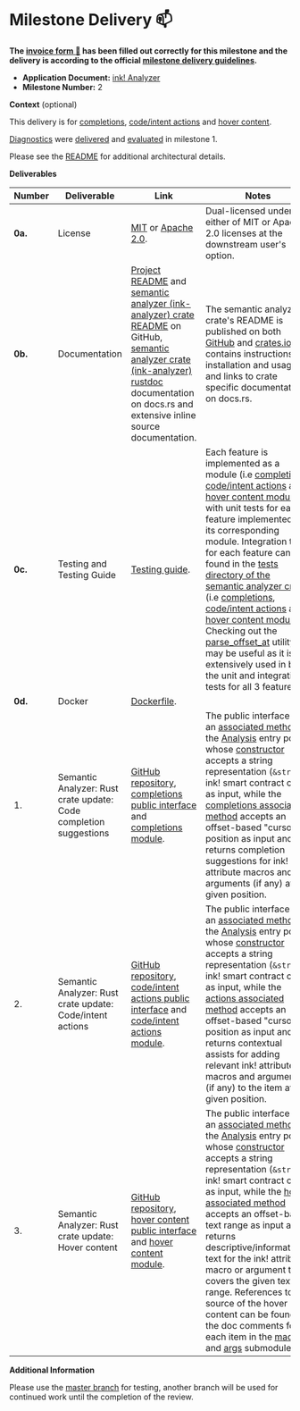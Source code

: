 # Milestone Delivery :mailbox:

**The [invoice form :pencil:](https://docs.google.com/forms/d/e/1FAIpQLSfmNYaoCgrxyhzgoKQ0ynQvnNRoTmgApz9NrMp-hd8mhIiO0A/viewform) has been filled out correctly for this milestone and the delivery is according to the official [milestone delivery guidelines](https://github.com/w3f/Grants-Program/blob/master/docs/Support%20Docs/milestone-deliverables-guidelines.md).**

- **Application Document:** [ink! Analyzer](https://github.com/w3f/Grants-Program/blob/master/applications/ink-analyzer.md)
- **Milestone Number:** 2

**Context** (optional)

This delivery is for [completions](https://github.com/ink-analyzer/ink-analyzer/tree/master/crates/analyzer/src/analysis/completions.rs), [code/intent actions](https://github.com/ink-analyzer/ink-analyzer/tree/master/crates/analyzer/src/analysis/actions.rs) and [hover content](https://github.com/ink-analyzer/ink-analyzer/tree/master/crates/analyzer/src/analysis/hover.rs).

[Diagnostics](https://github.com/ink-analyzer/ink-analyzer/tree/master/crates/analyzer/src/analysis/diagnostics.rs) were [delivered](https://github.com/w3f/Grant-Milestone-Delivery/blob/master/deliveries/ink-analyzer-milestone-1.md) and [evaluated](https://github.com/w3f/Grant-Milestone-Delivery/blob/master/evaluations/ink_analyzer_1_dsm-w3f.md) in milestone 1.

Please see the [README](https://github.com/ink-analyzer/ink-analyzer#readme) for additional architectural details.

**Deliverables**

| Number  | Deliverable                                                       | Link                                                                                                                                                                                                                                                                                                                                                                                          | Notes                                                                                                                                                                                                                                                                                                                                                                                                                                                                                                                                                                                                                                                                                                                                                                                                                                                                                                                                                                                                                                                                                                                                                                                                                                                                                           |
| ------- | ----------------------------------------------------------------- | --------------------------------------------------------------------------------------------------------------------------------------------------------------------------------------------------------------------------------------------------------------------------------------------------------------------------------------------------------------------------------------------- | ----------------------------------------------------------------------------------------------------------------------------------------------------------------------------------------------------------------------------------------------------------------------------------------------------------------------------------------------------------------------------------------------------------------------------------------------------------------------------------------------------------------------------------------------------------------------------------------------------------------------------------------------------------------------------------------------------------------------------------------------------------------------------------------------------------------------------------------------------------------------------------------------------------------------------------------------------------------------------------------------------------------------------------------------------------------------------------------------------------------------------------------------------------------------------------------------------------------------------------------------------------------------------------------------- |
| **0a.** | License                                                           | [MIT](https://github.com/ink-analyzer/ink-analyzer/blob/master/LICENSE-MIT) or [Apache 2.0](https://github.com/ink-analyzer/ink-analyzer/blob/master/LICENSE-APACHE).                                                                                                                                                                                                                         | Dual-licensed under either of MIT or Apache 2.0 licenses at the downstream user's option.                                                                                                                                                                                                                                                                                                                                                                                                                                                                                                                                                                                                                                                                                                                                                                                                                                                                                                                                                                                                                                                                                                                                                                                                       |
| **0b.** | Documentation                                                     | [Project README](https://github.com/ink-analyzer/ink-analyzer#readme) and [semantic analyzer (ink-analyzer) crate README](https://github.com/ink-analyzer/ink-analyzer/tree/master/crates/analyzer#readme) on GitHub, [semantic analyzer crate (ink-analyzer) rustdoc](https://docs.rs/ink-analyzer/latest/ink_analyzer/) documentation on docs.rs and extensive inline source documentation. | The semantic analyzer crate's README is published on both [GitHub](https://github.com/ink-analyzer/ink-analyzer/tree/master/crates/analyzer#readme) and [crates.io](https://crates.io/crates/ink-analyzer). It contains instructions for installation and usage, and links to crate specific documentation on docs.rs.                                                                                                                                                                                                                                                                                                                                                                                                                                                                                                                                                                                                                                                                                                                                                                                                                                                                                                                                                                          |
| **0c.** | Testing and Testing Guide                                         | [Testing guide](https://github.com/ink-analyzer/ink-analyzer#testing).                                                                                                                                                                                                                                                                                                                        | Each feature is implemented as a module (i.e [completions](https://github.com/ink-analyzer/ink-analyzer/tree/master/crates/analyzer/src/analysis/completions.rs), [code/intent actions](https://github.com/ink-analyzer/ink-analyzer/tree/master/crates/analyzer/src/analysis/actions.rs) and [hover content module](https://github.com/ink-analyzer/ink-analyzer/tree/master/crates/analyzer/src/analysis/hover.rs)), with unit tests for each feature implemented in its corresponding module. Integration tests for each feature can be found in the [tests directory of the semantic analyzer crate](https://github.com/ink-analyzer/ink-analyzer/tree/master/crates/analyzer/tests) (i.e [completions](https://github.com/ink-analyzer/ink-analyzer/blob/master/crates/analyzer/tests/completions.rs), [code/intent actions](https://github.com/ink-analyzer/ink-analyzer/blob/master/crates/analyzer/tests/actions.rs) and [hover content module](https://github.com/ink-analyzer/ink-analyzer/blob/master/crates/analyzer/tests/hover.rs)). Checking out the [parse_offset_at](https://github.com/ink-analyzer/ink-analyzer/blob/master/crates/test_utils/src/lib.rs#L14-L45) utility may be useful as it is extensively used in both the unit and integration tests for all 3 features. |
| **0d.** | Docker                                                            | [Dockerfile](https://github.com/ink-analyzer/ink-analyzer/blob/master/Dockerfile).                                                                                                                                                                                                                                                                                                            |                                                                                                                                                                                                                                                                                                                                                                                                                                                                                                                                                                                                                                                                                                                                                                                                                                                                                                                                                                                                                                                                                                                                                                                                                                                                                                 |
| 1.      | Semantic Analyzer: Rust crate update: Code completion suggestions | [GitHub repository](https://github.com/ink-analyzer/ink-analyzer), [completions public interface](https://github.com/ink-analyzer/ink-analyzer/blob/master/crates/analyzer/src/analysis.rs#L42-L45) and [completions module](https://github.com/ink-analyzer/ink-analyzer/tree/master/crates/analyzer/src/analysis/completions.rs).                                                           | The public interface is an [associated method](https://github.com/ink-analyzer/ink-analyzer/blob/master/crates/analyzer/src/analysis.rs#L42-L45) of the [Analysis](https://github.com/ink-analyzer/ink-analyzer/blob/master/crates/analyzer/src/analysis.rs#L17-L22) entry point whose [constructor](https://github.com/ink-analyzer/ink-analyzer/blob/master/crates/analyzer/src/analysis.rs#L25-L30) accepts a string representation (`&str`) of ink! smart contract code as input, while the [completions associated method](https://github.com/ink-analyzer/ink-analyzer/blob/master/crates/analyzer/src/analysis.rs#L42-L45) accepts an offset-based "cursor" position as input and returns completion suggestions for ink! attribute macros and arguments (if any) at the given position.                                                                                                                                                                                                                                                                                                                                                                                                                                                                                                 |
| 2.      | Semantic Analyzer: Rust crate update: Code/intent actions         | [GitHub repository](https://github.com/ink-analyzer/ink-analyzer), [code/intent actions public interface](https://github.com/ink-analyzer/ink-analyzer/blob/master/crates/analyzer/src/analysis.rs#L47-L50) and [code/intent actions module](https://github.com/ink-analyzer/ink-analyzer/tree/master/crates/analyzer/src/analysis/actions.rs).                                               | The public interface is an [associated method](https://github.com/ink-analyzer/ink-analyzer/blob/master/crates/analyzer/src/analysis.rs#L47-L50) of the [Analysis](https://github.com/ink-analyzer/ink-analyzer/blob/master/crates/analyzer/src/analysis.rs#L17-L22) entry point whose [constructor](https://github.com/ink-analyzer/ink-analyzer/blob/master/crates/analyzer/src/analysis.rs#L25-L30) accepts a string representation (`&str`) of ink! smart contract code as input, while the [actions associated method](https://github.com/ink-analyzer/ink-analyzer/blob/master/crates/analyzer/src/analysis.rs#L47-L50) accepts an offset-based "cursor" position as input and returns contextual assists for adding relevant ink! attribute macros and arguments (if any) to the item at the given position.                                                                                                                                                                                                                                                                                                                                                                                                                                                                             |
| 3.      | Semantic Analyzer: Rust crate update: Hover content               | [GitHub repository](https://github.com/ink-analyzer/ink-analyzer), [hover content public interface](https://github.com/ink-analyzer/ink-analyzer/blob/master/crates/analyzer/src/analysis.rs#L52-L55) and [hover content module](https://github.com/ink-analyzer/ink-analyzer/tree/master/crates/analyzer/src/analysis/hover.rs).                                                             | The public interface is an [associated method](https://github.com/ink-analyzer/ink-analyzer/blob/master/crates/analyzer/src/analysis.rs#L52-L55) of the [Analysis](https://github.com/ink-analyzer/ink-analyzer/blob/master/crates/analyzer/src/analysis.rs#L17-L22) entry point whose [constructor](https://github.com/ink-analyzer/ink-analyzer/blob/master/crates/analyzer/src/analysis.rs#L25-L30) accepts a string representation (`&str`) of ink! smart contract code as input, while the [hover associated method](https://github.com/ink-analyzer/ink-analyzer/blob/master/crates/analyzer/src/analysis.rs#L52-L55) accepts an offset-based text range as input and returns descriptive/informational text for the ink! attribute macro or argument that covers the given text range. References to the source of the hover content can be found in the doc comments for each item in the [macros](https://github.com/ink-analyzer/ink-analyzer/blob/master/crates/analyzer/src/analysis/hover/content/macros.rs) and [args](https://github.com/ink-analyzer/ink-analyzer/blob/master/crates/analyzer/src/analysis/hover/content/args.rs) submodules.                                                                                                                                   |

**Additional Information**

Please use the [master branch](https://github.com/ink-analyzer/ink-analyzer/tree/master) for testing, another branch will be used for continued work until the completion of the review.

